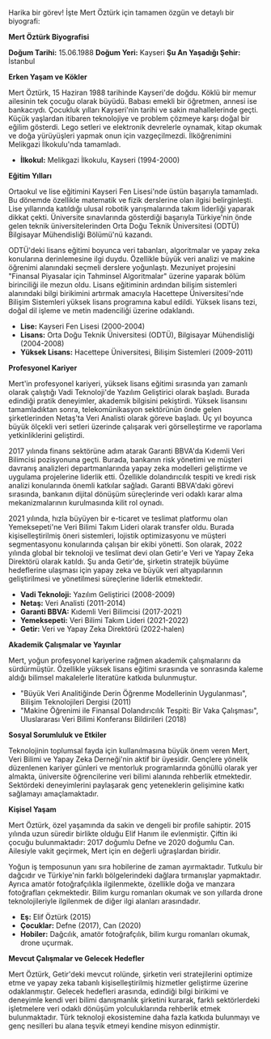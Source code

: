 Harika bir görev! İşte Mert Öztürk için tamamen özgün ve detaylı bir biyografi:

**Mert Öztürk Biyografisi**

**Doğum Tarihi:** 15.06.1988
**Doğum Yeri:** Kayseri
**Şu An Yaşadığı Şehir:** İstanbul

**Erken Yaşam ve Kökler**

Mert Öztürk, 15 Haziran 1988 tarihinde Kayseri'de doğdu. Köklü bir memur ailesinin tek çocuğu olarak büyüdü. Babası emekli bir öğretmen, annesi ise bankacıydı. Çocukluk yılları Kayseri'nin tarihi ve sakin mahallelerinde geçti. Küçük yaşlardan itibaren teknolojiye ve problem çözmeye karşı doğal bir eğilim gösterdi. Lego setleri ve elektronik devrelerle oynamak, kitap okumak ve doğa yürüyüşleri yapmak onun için vazgeçilmezdi. İlköğrenimini Melikgazi İlkokulu'nda tamamladı.

*   **İlkokul:** Melikgazi İlkokulu, Kayseri (1994-2000)

**Eğitim Yılları**

Ortaokul ve lise eğitimini Kayseri Fen Lisesi'nde üstün başarıyla tamamladı. Bu dönemde özellikle matematik ve fizik derslerine olan ilgisi belirginleşti. Lise yıllarında katıldığı ulusal robotik yarışmalarında takım liderliği yaparak dikkat çekti. Üniversite sınavlarında gösterdiği başarıyla Türkiye'nin önde gelen teknik üniversitelerinden Orta Doğu Teknik Üniversitesi (ODTÜ) Bilgisayar Mühendisliği Bölümü'nü kazandı.

ODTÜ'deki lisans eğitimi boyunca veri tabanları, algoritmalar ve yapay zeka konularına derinlemesine ilgi duydu. Özellikle büyük veri analizi ve makine öğrenimi alanındaki seçmeli derslere yoğunlaştı. Mezuniyet projesini "Finansal Piyasalar için Tahminsel Algoritmalar" üzerine yaparak bölüm birinciliği ile mezun oldu. Lisans eğitiminin ardından bilişim sistemleri alanındaki bilgi birikimini artırmak amacıyla Hacettepe Üniversitesi'nde Bilişim Sistemleri yüksek lisans programına kabul edildi. Yüksek lisans tezi, doğal dil işleme ve metin madenciliği üzerine odaklandı.

*   **Lise:** Kayseri Fen Lisesi (2000-2004)
*   **Lisans:** Orta Doğu Teknik Üniversitesi (ODTÜ), Bilgisayar Mühendisliği (2004-2008)
*   **Yüksek Lisans:** Hacettepe Üniversitesi, Bilişim Sistemleri (2009-2011)

**Profesyonel Kariyer**

Mert'in profesyonel kariyeri, yüksek lisans eğitimi sırasında yarı zamanlı olarak çalıştığı Vadi Teknoloji'de Yazılım Geliştirici olarak başladı. Burada edindiği pratik deneyimler, akademik bilgisini pekiştirdi. Yüksek lisansını tamamladıktan sonra, telekomünikasyon sektörünün önde gelen şirketlerinden Netaş'ta Veri Analisti olarak göreve başladı. Üç yıl boyunca büyük ölçekli veri setleri üzerinde çalışarak veri görselleştirme ve raporlama yetkinliklerini geliştirdi.

2017 yılında finans sektörüne adım atarak Garanti BBVA'da Kıdemli Veri Bilimcisi pozisyonuna geçti. Burada, bankanın risk yönetimi ve müşteri davranış analizleri departmanlarında yapay zeka modelleri geliştirme ve uygulama projelerine liderlik etti. Özellikle dolandırıcılık tespiti ve kredi risk analizi konularında önemli katkılar sağladı. Garanti BBVA'daki görevi sırasında, bankanın dijital dönüşüm süreçlerinde veri odaklı karar alma mekanizmalarının kurulmasında kilit rol oynadı.

2021 yılında, hızla büyüyen bir e-ticaret ve teslimat platformu olan Yemeksepeti'ne Veri Bilimi Takım Lideri olarak transfer oldu. Burada kişiselleştirilmiş öneri sistemleri, lojistik optimizasyonu ve müşteri segmentasyonu konularında çalışan bir ekibi yönetti. Son olarak, 2022 yılında global bir teknoloji ve teslimat devi olan Getir'e Veri ve Yapay Zeka Direktörü olarak katıldı. Şu anda Getir'de, şirketin stratejik büyüme hedeflerine ulaşması için yapay zeka ve büyük veri altyapılarının geliştirilmesi ve yönetilmesi süreçlerine liderlik etmektedir.

*   **Vadi Teknoloji:** Yazılım Geliştirici (2008-2009)
*   **Netaş:** Veri Analisti (2011-2014)
*   **Garanti BBVA:** Kıdemli Veri Bilimcisi (2017-2021)
*   **Yemeksepeti:** Veri Bilimi Takım Lideri (2021-2022)
*   **Getir:** Veri ve Yapay Zeka Direktörü (2022-halen)

**Akademik Çalışmalar ve Yayınlar**

Mert, yoğun profesyonel kariyerine rağmen akademik çalışmalarını da sürdürmüştür. Özellikle yüksek lisans eğitimi sırasında ve sonrasında kaleme aldığı bilimsel makalelerle literatüre katkıda bulunmuştur.

*   "Büyük Veri Analitiğinde Derin Öğrenme Modellerinin Uygulanması", Bilişim Teknolojileri Dergisi (2011)
*   "Makine Öğrenimi ile Finansal Dolandırıcılık Tespiti: Bir Vaka Çalışması", Uluslararası Veri Bilimi Konferansı Bildirileri (2018)

**Sosyal Sorumluluk ve Etkiler**

Teknolojinin toplumsal fayda için kullanılmasına büyük önem veren Mert, Veri Bilimi ve Yapay Zeka Derneği'nin aktif bir üyesidir. Gençlere yönelik düzenlenen kariyer günleri ve mentorluk programlarında gönüllü olarak yer almakta, üniversite öğrencilerine veri bilimi alanında rehberlik etmektedir. Sektördeki deneyimlerini paylaşarak genç yeteneklerin gelişimine katkı sağlamayı amaçlamaktadır.

**Kişisel Yaşam**

Mert Öztürk, özel yaşamında da sakin ve dengeli bir profile sahiptir. 2015 yılında uzun süredir birlikte olduğu Elif Hanım ile evlenmiştir. Çiftin iki çocuğu bulunmaktadır: 2017 doğumlu Defne ve 2020 doğumlu Can. Ailesiyle vakit geçirmek, Mert için en değerli uğraşlardan biridir.

Yoğun iş temposunun yanı sıra hobilerine de zaman ayırmaktadır. Tutkulu bir dağcıdır ve Türkiye'nin farklı bölgelerindeki dağlara tırmanışlar yapmaktadır. Ayrıca amatör fotoğrafçılıkla ilgilenmekte, özellikle doğa ve manzara fotoğrafları çekmektedir. Bilim kurgu romanları okumak ve son yıllarda drone teknolojileriyle ilgilenmek de diğer ilgi alanları arasındadır.

*   **Eş:** Elif Öztürk (2015)
*   **Çocuklar:** Defne (2017), Can (2020)
*   **Hobiler:** Dağcılık, amatör fotoğrafçılık, bilim kurgu romanları okumak, drone uçurmak.

**Mevcut Çalışmalar ve Gelecek Hedefler**

Mert Öztürk, Getir'deki mevcut rolünde, şirketin veri stratejilerini optimize etme ve yapay zeka tabanlı kişiselleştirilmiş hizmetler geliştirme üzerine odaklanmıştır. Gelecek hedefleri arasında, edindiği bilgi birikimi ve deneyimle kendi veri bilimi danışmanlık şirketini kurarak, farklı sektörlerdeki işletmelere veri odaklı dönüşüm yolculuklarında rehberlik etmek bulunmaktadır. Türk teknoloji ekosistemine daha fazla katkıda bulunmayı ve genç nesilleri bu alana teşvik etmeyi kendine misyon edinmiştir.